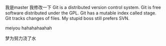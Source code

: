 我是master 我修改一下
Git is a distributed version control system.
Git is free software distributed under the GPL.
Git has a mutable index called stage.
Git tracks changes of files.
My stupid boss still prefers SVN.

meiyou
hahahahaahah

梦为努力浇了水
